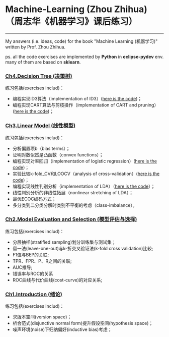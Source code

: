 # Machine-Learning (Zhou Zhihua)（周志华《机器学习》课后练习）
-----
My answers (i.e. ideas, code) for the book "Machine Learning (机器学习)" written by Prof. Zhou Zhihua.

ps. all the code exercises are implemented by **Python** in **eclipse-pydev** env. many of them are based on **sklearn**.

### [Ch4.Decision Tree (决策树)](./ch4_decision_tree/) ###

练习包括(exercises includ)：

- 编程实现ID3算法（implementation of ID3）([here is the code](./ch4_decision_tree/4.3_ID3/))；
- 编程实现CART算法与剪枝操作（implementation of CART and pruning）([here is the code](./ch4_decision_tree/4.4_CART/))；

### [Ch3.Linear Model (线性模型)](./ch3_linear_model/) ###

练习包括(exercises includ)：

- 分析偏置项b（bias terms）；
- 证明对数似然是凸函数（convex functions）；
- 编程实现对率回归（implementation of logistic regression）([here is the code](./ch3_linear_model/3.3_logistic_regression_watermelon/))；
- 实验比较k-fold_CV和LOOCV（analysis of cross-validation）([here is the code](./ch3_linear_model/3.4_cross_validation/))；
- 编程实现线性判别分析（implementation of LDA）（[here is the code](./ch3_linear_model/3.5_LDA/)）；
- 线性判别分析的非线性拓展（nonlinear stretching of LDA）；
- 最优ECOC编码方式；
- 多分类到二分类分解时类别不平衡的考虑（class-imbalance）。

### [Ch2.Model Evaluation and Selection (模型评估与选择)](./ch2_model_evaluation_and_selection/) ###

练习包括(exercises includ)：

- 分层抽样(stratified sampling)划分训练集与测试集；
- 留一法(leave-one-out)与k-折交叉验证法(k-fold cross validation)比较;
- F1值与BEP的关联;
- TPR、FPR、P、R之间的关联;
- AUC推导;
- 错误率与ROC的关系
- ROC曲线与代价曲线(cost-curve)的对应关系;

### [Ch1.Introduction (绪论)](./ch1_introduction/) ###

练习包括(exercises includ)：

- 求版本空间(version space)；
- 析合范式(disjunctive normal form)提升假设空间(hypothesis space)；
- 噪声环境(noise)下归纳偏好(inductive bias)考虑；





